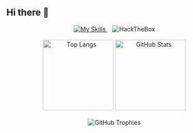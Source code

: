 ## Hi there 👋

<div align="center">
  <a href="https://skillicons.dev">
    <img src="https://skillicons.dev/icons?i=kali,python,aws,linux" alt="My Skills"/>
  </a>
  &nbsp;&nbsp;
  <img src="https://img.shields.io/badge/HackTheBox-111927?style=for-the-badge&logo=Hack%20The%20Box&logoColor=9FEF00" alt="HackTheBox"/>
</div>

<br/>

<div align="center">
  <img src="https://github-readme-stats.vercel.app/api/top-langs/?username=s1f102201672&layout=compact&theme=tokyonight" alt="Top Langs" height="165"/>
  <img src="https://github-readme-stats.vercel.app/api?username=s1f102201672&show_icons=true&theme=tokyonight" alt="GitHub Stats" height="165"/>
</div>

<br/>

<div align="center">
  <img src="https://github-profile-trophy.vercel.app/?username=s1f102201672&theme=tokyonight&margin-w=15&no-frame=true" alt="GitHub Trophies"/>
</div>

